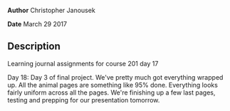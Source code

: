 **Author** Christopher Janousek

**Date** March 29 2017

## Description
Learning journal assignments for course 201 day 17

Day 18: Day 3 of final project. We've pretty much got everything wrapped up. All the animal pages are something like 95% done. Everything looks fairly uniform across all the pages. We're finishing up a few last pages, testing and prepping for our presentation tomorrow.
